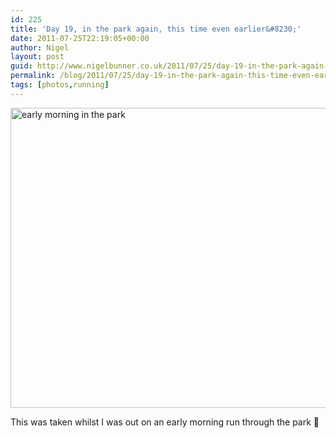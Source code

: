 ```yaml
---
id: 225
title: 'Day 19, in the park again, this time even earlier&#8230;'
date: 2011-07-25T22:19:05+00:00
author: Nigel
layout: post
guid: http://www.nigelbunner.co.uk/2011/07/25/day-19-in-the-park-again-this-time-even-earlier/
permalink: /blog/2011/07/25/day-19-in-the-park-again-this-time-even-earlier/
tags: [photos,running]
---
```

[<img src="https://farm7.static.flickr.com/6012/5975720222_3cae60f723_z.jpg" width="640" height="480" alt="early morning in the park" />](https://www.flickr.com/photos/icklephotos/5975720222/ "early morning in the park by icle fotos, on Flickr")

This was taken whilst I was out on an early morning run through the park 🙂